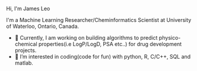 Hi, I'm James Leo



I'm a Machine Learning Researcher/Cheminformatics Scientist at University of Waterloo, Ontario, Canada.

- 👋 Currently, I am working on building algorithms to predict physico-chemical properties(i.e LogP/LogD, PSA etc..) for drug development projects. 
- 👀 I’m interested in coding(code for fun) with python, R, C/C++, SQL and matlab.



<!---
jamesleocodes/jamesleocodes is a ✨ special ✨ repository because its `README.md` (this file) appears on your GitHub profile.
You can click the Preview link to take a look at your changes.
--->
